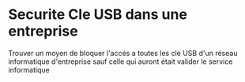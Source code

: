 # Securite Cle USB dans une entreprise
Trouver un moyen de bloquer l'accés a toutes les clé USB d'un réseau informatique d'entreprise  sauf celle qui auront était valider le service informatique
